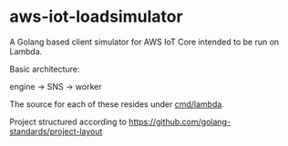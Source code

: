 # aws-iot-loadsimulator

A Golang based client simulator for AWS IoT Core intended to be run on Lambda.

Basic architecture:

engine -> SNS -> worker

The source for each of these resides under [cmd/lambda](cmd/lambda). 

Project structured according to https://github.com/golang-standards/project-layout
